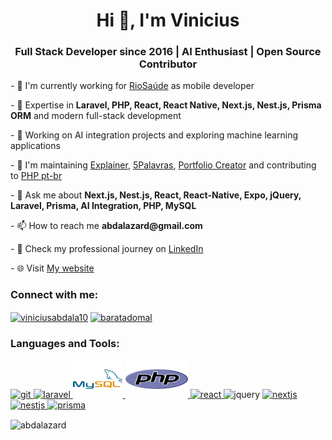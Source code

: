 <h1 align="center">Hi 👋, I'm Vinicius</h1>
<h3 align="center">Full Stack Developer since 2016 | AI Enthusiast | Open Source Contributor</h3>

<p align="left">
   - 🔭 I'm currently working for <a href="https://riosaude.rio.br/sirg/html/index.php">RioSaúde</a> as mobile developer
</p>
<p align="left">
   - 🚀 Expertise in <strong>Laravel, PHP, React, React Native, Next.js, Nest.js, Prisma ORM</strong> and modern full-stack development
</p>
<p align="left">
   - 🤖 Working on AI integration projects and exploring machine learning applications
</p>
<p align="left">
   - 👯 I'm maintaining <a href="https://github.com/abdalazard/explainer-web">Explainer</a>, <a href="https://github.com/ABDALAZARD/5Palavras">5Palavras</a>, <a href="https://github.com/ABDALAZARD/Portfolio-Creator">Portfolio Creator</a> and contributing to <a href="https://github.com/ABDALAZARD/doc-pt_br">PHP pt-br</a>
</p>
<p align="left">
   - 💬 Ask me about <strong>Next.js, Nest.js, React, React-Native, Expo, jQuery, Laravel, Prisma, AI Integration, PHP, MySQL</strong>
</p>
<p align="left">
   - 📫 How to reach me <strong>abdalazard@gmail.com</strong>
</p>
<p align="left">
   - 📄 Check my professional journey on <a href="https://www.linkedin.com/in/viniciusabdala10/">LinkedIn</a>
</p>
<p align="left">
   - 🌐 Visit <a href="https://abdalazard.online">My website</a>
</p>

<h3 align="left">Connect with me:</h3>
<p align="left">
 <a href="https://linkedin.com/in/viniciusabdala10" target="blank">
  <img align="center" src="https://raw.githubusercontent.com/rahuldkjain/github-profile-readme-generator/master/src/images/icons/Social/linked-in-alt.svg" alt="viniciusabdala10" height="30" width="40" /></a>
 <a href="https://instagram.com/baratadomal" target="blank">
  <img align="center" src="https://raw.githubusercontent.com/rahuldkjain/github-profile-readme-generator/master/src/images/icons/Social/instagram.svg" alt="baratadomal" height="30" width="40" /></a>
</p>

<h3 align="left">Languages and Tools:</h3>

<p align="left">
 
 <a href="https://git-scm.com/" target="_blank" rel="noreferrer">
  <img src="https://www.vectorlogo.zone/logos/git-scm/git-scm-icon.svg" alt="git" width="80" height="60"/> 
 </a>
 
 <a href="https://laravel.com/" target="_blank" rel="noreferrer">
  <img src="https://www.vectorlogo.zone/logos/laravel/laravel-icon.svg" alt="laravel" width="70" height="60"/>
 </a>
 
 <a href="https://www.mysql.com/" target="_blank" rel="noreferrer">
  <img src="https://raw.githubusercontent.com/devicons/devicon/master/icons/mysql/mysql-original-wordmark.svg" alt="mysql" width="80" height="60"/>
 </a>
 
 <a href="https://www.php.net" target="_blank" rel="noreferrer">
  <img src="https://raw.githubusercontent.com/devicons/devicon/master/icons/php/php-original.svg" alt="php" width="100" height="60"/> 
 </a> 
 <a href="#" target="_blank" rel="noreferrer">
   <img src="https://github.com/ABDALAZARD/abdalazard/assets/41751130/b5ebc012-fa4a-4c05-81da-142b29a07777" alt="react" width="70" height='60' />
 </a>
 
<a>  
 <img src="https://github.com/abdalazard/abdalazard/assets/41751130/05e4b155-cbbc-42c0-9bd5-f06915438de9" alt="jquery" width="80" heigth="60" />
</a>
<a href="https://nextjs.org/" target="_blank" rel="noreferrer" style="background-color: white;">
  <img src="https://assets.vercel.com/image/upload/v1662130559/nextjs/Icon_light_background.png" alt="nextjs" width="80" height="60"/>
</a>

<a href="https://nestjs.com/" target="_blank" rel="noreferrer">
  <img src="https://www.vectorlogo.zone/logos/nestjs/nestjs-ar21.svg" alt="nestjs" width="100" height="70"/>
</a>

<a href="https://www.prisma.io/" target="_blank" rel="noreferrer">
  <img src="https://cdn.worldvectorlogo.com/logos/prisma-2.svg" alt="prisma" width="100" height="70"/>
</a>
</p>
<p><img align="center" src="https://github-readme-stats.vercel.app/api/top-langs?username=abdalazard&show_icons=true&locale=en&layout=compact" alt="abdalazard" /></p>

